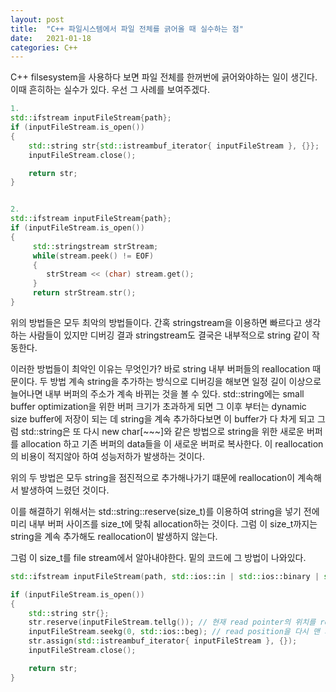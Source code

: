 ```yaml
---
layout: post
title:  "C++ 파일시스템에서 파일 전체를 긁어올 때 실수하는 점"
date:   2021-01-18
categories: C++
---
```


C++ filsesystem을 사용하다 보면 파일 전체를 한꺼번에 긁어와야하는 일이 생긴다.
이때 흔히하는 실수가 있다. 우선 그 사례를 보여주겠다.

```c++
1.
std::ifstream inputFileStream{path};
if (inputFileStream.is_open())
{
    std::string str{std::istreambuf_iterator{ inputFileStream }, {}};
    inputFileStream.close();

    return str;
}


2.
std::ifstream inputFileStream{path};
if (inputFileStream.is_open())
{
     std::stringstream strStream;
     while(stream.peek() != EOF)
     {
        strStream << (char) stream.get();
     }
     return strStream.str();
}
```

위의 방법들은 모두 최악의 방법들이다.
간혹 stringstream을 이용하면 빠르다고 생각하는 사람들이 있지만 디버깅 결과 stringstream도 결국은 내부적으로 string 같이 작동한다.

이러한 방법들이 최악인 이유는 무엇인가?
바로 string 내부 버퍼들의 reallocation 때문이다.
두 방법 계속 string을 추가하는 방식으로 디버깅을 해보면 일정 길이 이상으로 늘어나면 내부 버퍼의 주소가 계속 바뀌는 것을 볼 수 있다.
std::string에는 small buffer optimization을 위한 버퍼 크기가 초과하게 되면 그 이후 부터는 dynamic size buffer에 저장이 되는 데 string을 계속 추가하다보면 이 buffer가 다 차게 되고 그럼 std::string은 또 다시 new char[~~~]와 같은 방법으로 string을 위한 새로운 버퍼를 allocation 하고 기존 버퍼의 data들을 이 새로운 버퍼로 복사한다.
이 reallocation의 비용이 적지않아 하여 성능저하가 발생하는 것이다.

위의 두 방법은 모두 string을 점진적으로 추가해나가기 떄문에 reallocation이 계속해서 발생하여 느렸던 것이다.

이를 해결하기 위해서는 std::string::reserve(size_t)를 이용하여 string을 넣기 전에 미리 내부 버퍼 사이즈를 size_t에 맞춰 allocation하는 것이다.
그럼 이 size_t까지는 string을 계속 추가해도 reallocation이 발생하지 않는다.

그럼 이 size_t를 file stream에서 알아내야한다.
밑의 코드에 그 방법이 나와있다.

```c++
std::ifstream inputFileStream(path, std::ios::in | std::ios::binary | std::ios::ate); // std::ios::ate로 stream의 read position을 맨 마지막으로 설정해준다. ( 이 동작은 immediatly하게 작동한다 )

if (inputFileStream.is_open())
{
	std::string str{};
	str.reserve(inputFileStream.tellg()); // 현재 read pointer의 위치를 return한다 = file의 총 수
    inputFileStream.seekg(0, std::ios::beg); // read position을 다시 맨 처음으로 옮김
    str.assign(std::istreambuf_iterator{ inputFileStream }, {});
    inputFileStream.close();

    return str;
}
```
